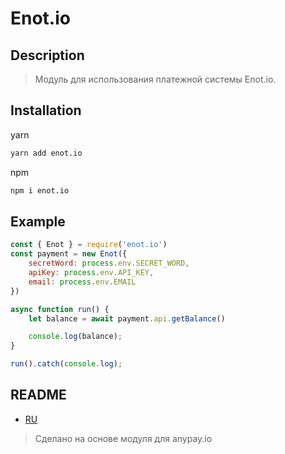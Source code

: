 # Enot.io

## Description
> Модуль для использования платежной системы Enot.io.

## Installation
yarn
```bash
yarn add enot.io
```
npm
```bash
npm i enot.io
```

## Example
```js
const { Enot } = require('enot.io')
const payment = new Enot({
    secretWord: process.env.SECRET_WORD,
    apiKey: process.env.API_KEY,
    email: process.env.EMAIL
})

async function run() {
    let balance = await payment.api.getBalance()

	console.log(balance);
}

run().catch(console.log);
```

## README
   * [RU](src/docs/ru)

> Сделано на основе модуля для anypay.io   


